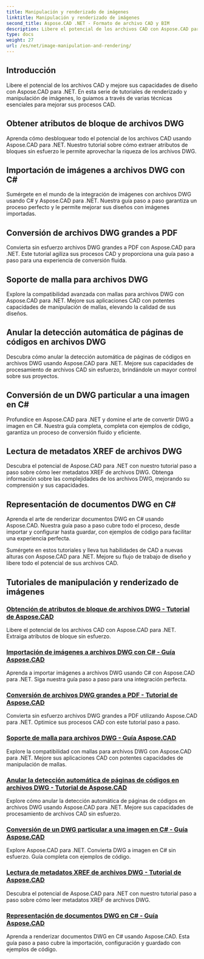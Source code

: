 ```yaml
---
title: Manipulación y renderizado de imágenes
linktitle: Manipulación y renderizado de imágenes
second_title: Aspose.CAD .NET - Formato de archivo CAD y BIM
description: Libere el potencial de los archivos CAD con Aspose.CAD para .NET. Aprenda la extracción de atributos de bloques, la importación de imágenes, la conversión de DWG a PDF, la compatibilidad con mallas y más sin esfuerzo.
type: docs
weight: 27
url: /es/net/image-manipulation-and-rendering/
---
```


## Introducción

Libere el potencial de los archivos CAD y mejore sus capacidades de diseño con Aspose.CAD para .NET. En esta serie de tutoriales de renderizado y manipulación de imágenes, lo guiamos a través de varias técnicas esenciales para mejorar sus procesos CAD.

 ## Obtener atributos de bloque de archivos DWG 
Aprenda cómo desbloquear todo el potencial de los archivos CAD usando Aspose.CAD para .NET. Nuestro tutorial sobre cómo extraer atributos de bloques sin esfuerzo le permite aprovechar la riqueza de los archivos DWG.

 ## Importación de imágenes a archivos DWG con C# 
Sumérgete en el mundo de la integración de imágenes con archivos DWG usando C# y Aspose.CAD para .NET. Nuestra guía paso a paso garantiza un proceso perfecto y le permite mejorar sus diseños con imágenes importadas.

 ## Conversión de archivos DWG grandes a PDF 
Convierta sin esfuerzo archivos DWG grandes a PDF con Aspose.CAD para .NET. Este tutorial agiliza sus procesos CAD y proporciona una guía paso a paso para una experiencia de conversión fluida.

 ## Soporte de malla para archivos DWG 
Explore la compatibilidad avanzada con mallas para archivos DWG con Aspose.CAD para .NET. Mejore sus aplicaciones CAD con potentes capacidades de manipulación de mallas, elevando la calidad de sus diseños.

 ## Anular la detección automática de páginas de códigos en archivos DWG 
Descubra cómo anular la detección automática de páginas de códigos en archivos DWG usando Aspose.CAD para .NET. Mejore sus capacidades de procesamiento de archivos CAD sin esfuerzo, brindándole un mayor control sobre sus proyectos.

 ## Conversión de un DWG particular a una imagen en C# 
Profundice en Aspose.CAD para .NET y domine el arte de convertir DWG a imagen en C#. Nuestra guía completa, completa con ejemplos de código, garantiza un proceso de conversión fluido y eficiente.

 ## Lectura de metadatos XREF de archivos DWG 
Descubra el potencial de Aspose.CAD para .NET con nuestro tutorial paso a paso sobre cómo leer metadatos XREF de archivos DWG. Obtenga información sobre las complejidades de los archivos DWG, mejorando su comprensión y sus capacidades.

 ## Representación de documentos DWG en C# 
Aprenda el arte de renderizar documentos DWG en C# usando Aspose.CAD. Nuestra guía paso a paso cubre todo el proceso, desde importar y configurar hasta guardar, con ejemplos de código para facilitar una experiencia perfecta.

Sumérgete en estos tutoriales y lleva tus habilidades de CAD a nuevas alturas con Aspose.CAD para .NET. Mejore su flujo de trabajo de diseño y libere todo el potencial de sus archivos CAD.
## Tutoriales de manipulación y renderizado de imágenes
### [Obtención de atributos de bloque de archivos DWG - Tutorial de Aspose.CAD](./getting-block-attributes-from-dwg/)
Libere el potencial de los archivos CAD con Aspose.CAD para .NET. Extraiga atributos de bloque sin esfuerzo.
### [Importación de imágenes a archivos DWG con C# - Guía Aspose.CAD](./importing-images-into-dwg/)
Aprenda a importar imágenes a archivos DWG usando C# con Aspose.CAD para .NET. Siga nuestra guía paso a paso para una integración perfecta.
### [Conversión de archivos DWG grandes a PDF - Tutorial de Aspose.CAD](./converting-large-dwg-files-to-pdf/)
Convierta sin esfuerzo archivos DWG grandes a PDF utilizando Aspose.CAD para .NET. Optimice sus procesos CAD con este tutorial paso a paso.
### [Soporte de malla para archivos DWG - Guía Aspose.CAD](./mesh-support-for-dwg/)
Explore la compatibilidad con mallas para archivos DWG con Aspose.CAD para .NET. Mejore sus aplicaciones CAD con potentes capacidades de manipulación de mallas.
### [Anular la detección automática de páginas de códigos en archivos DWG - Tutorial de Aspose.CAD](./override-automatic-codepage-detection-in-dwg/)
Explore cómo anular la detección automática de páginas de códigos en archivos DWG usando Aspose.CAD para .NET. Mejore sus capacidades de procesamiento de archivos CAD sin esfuerzo.
### [Conversión de un DWG particular a una imagen en C# - Guía Aspose.CAD](./converting-particular-dwg-to-image/)
Explore Aspose.CAD para .NET. Convierta DWG a imagen en C# sin esfuerzo. Guía completa con ejemplos de código.
### [Lectura de metadatos XREF de archivos DWG - Tutorial de Aspose.CAD](./reading-xref-metadata-from-dwg/)
Descubra el potencial de Aspose.CAD para .NET con nuestro tutorial paso a paso sobre cómo leer metadatos XREF de archivos DWG.
### [Representación de documentos DWG en C# - Guía Aspose.CAD](./rendering-dwg-documents/)
Aprenda a renderizar documentos DWG en C# usando Aspose.CAD. Esta guía paso a paso cubre la importación, configuración y guardado con ejemplos de código.